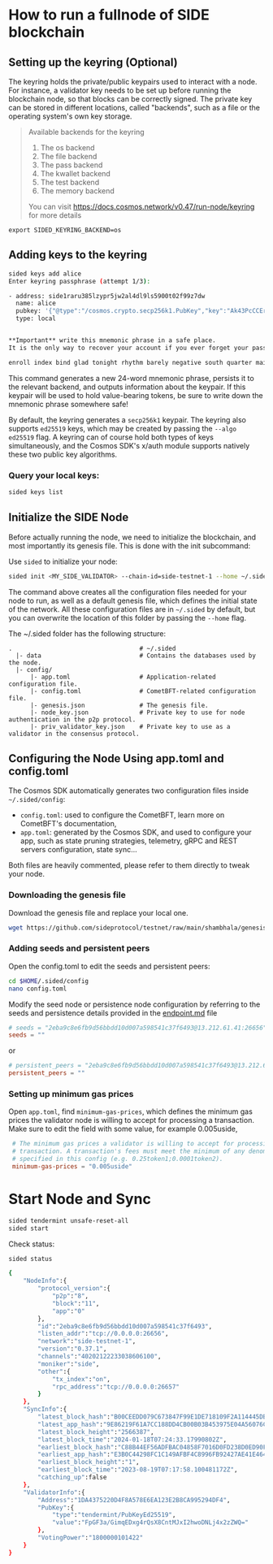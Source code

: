 # How to run a fullnode of SIDE blockchain



## Setting up the keyring (Optional)

The keyring holds the private/public keypairs used to interact with a node. For instance, a validator key needs to be set up before running the blockchain node, so that blocks can be correctly signed. The private key can be stored in different locations, called "backends", such as a file or the operating system's own key storage.

>  
> Available backends for the keyring
> 1. The os backend
> 2. The file backend
> 3. The pass backend
> 4. The kwallet backend
> 5. The test backend
> 6. The memory backend
> 
> You can visit https://docs.cosmos.network/v0.47/run-node/keyring for more details

```shell
export SIDED_KEYRING_BACKEND=os
```

## Adding keys to the keyring
```sh
sided keys add alice
Enter keyring passphrase (attempt 1/3):

- address: side1raru385lzypr5jw2al4dl9ls5900t02f99z7dw
  name: alice
  pubkey: '{"@type":"/cosmos.crypto.secp256k1.PubKey","key":"Ak43PcCCEr8J0ljTUN+xs0nJiLlwrqHVsii8uRNzX7M5"}'
  type: local


**Important** write this mnemonic phrase in a safe place.
It is the only way to recover your account if you ever forget your password.

enroll index bind glad tonight rhythm barely negative south quarter main length venue funny dance short loud foil electric thumb anger similar like nice
```

This command generates a new 24-word mnemonic phrase, persists it to the relevant backend, and outputs information about the keypair. If this keypair will be used to hold value-bearing tokens, be sure to write down the mnemonic phrase somewhere safe!

By default, the keyring generates a `secp256k1` keypair. The keyring also supports `ed25519` keys, which may be created by passing the `--algo ed25519` flag. A keyring can of course hold both types of keys simultaneously, and the Cosmos SDK's x/auth module supports natively these two public key algorithms.

### Query your local keys:
```sh
sided keys list
```

## Initialize the SIDE Node

Before actually running the node, we need to initialize the blockchain, and most importantly its genesis file. This is done with the init subcommand:

Use `sided` to initialize your node:

```sh
sided init <MY_SIDE_VALIDATOR> --chain-id=side-testnet-1 --home ~/.sided
```
The command above creates all the configuration files needed for your node to run, as well as a default genesis file, which defines the initial state of the network. All these configuration files are in `~/.sided` by default, but you can overwrite the location of this folder by passing the `--home` flag.

The ~/.sided folder has the following structure:

```shell
.                                   # ~/.sided
  |- data                           # Contains the databases used by the node.
  |- config/
      |- app.toml                   # Application-related configuration file.
      |- config.toml                # CometBFT-related configuration file.
      |- genesis.json               # The genesis file.
      |- node_key.json              # Private key to use for node authentication in the p2p protocol.
      |- priv_validator_key.json    # Private key to use as a validator in the consensus protocol.
```

## Configuring the Node Using app.toml and config.toml

The Cosmos SDK automatically generates two configuration files inside `~/.sided/config`:

 - `config.toml`: used to configure the CometBFT, learn more on CometBFT's documentation,
 - `app.toml`: generated by the Cosmos SDK, and used to configure your app, such as state pruning strategies, telemetry, gRPC and REST servers configuration, state sync...

Both files are heavily commented, please refer to them directly to tweak your node.

### Downloading the genesis file

Download the genesis file and replace your local one.

```sh
wget https://github.com/sideprotocol/testnet/raw/main/shambhala/genesis.json -O $HOME/.sided/config/genesis.json
````

### Adding seeds and persistent peers
Open the config.toml to edit the seeds and persistent peers:

```sh
cd $HOME/.sided/config
nano config.toml
```

Modify the seed node or persistence node configuration by referring to the seeds and persistence details provided in the [endpoint.md](../endpoints.md) file

```toml
# seeds = "2eba9c8e6fb9d56bbdd10d007a598541c37f6493@13.212.61.41:26656"
seeds = ""
```

or 
```toml
# persistent_peers = "2eba9c8e6fb9d56bbdd10d007a598541c37f6493@13.212.61.41:26656"
persistent_peers = ""

```

### Setting up minimum gas prices

Open `app.toml`, find `minimum-gas-prices`, which defines the minimum gas prices the validator node is willing to accept for processing a transaction. Make sure to edit the field with some value, for example 0.005uside, 

```toml
 # The minimum gas prices a validator is willing to accept for processing a
 # transaction. A transaction's fees must meet the minimum of any denomination
 # specified in this config (e.g. 0.25token1;0.0001token2).
 minimum-gas-prices = "0.005uside"
```

# Start Node and Sync
```sh
sided tendermint unsafe-reset-all 
sided start
```
Check status:
```sh
sided status
```
```sh
{
    "NodeInfo":{
        "protocol_version":{
            "p2p":"8",
            "block":"11",
            "app":"0"
        },
        "id":"2eba9c8e6fb9d56bbdd10d007a598541c37f6493",
        "listen_addr":"tcp://0.0.0.0:26656",
        "network":"side-testnet-1",
        "version":"0.37.1",
        "channels":"40202122233038606100",
        "moniker":"side",
        "other":{
            "tx_index":"on",
            "rpc_address":"tcp://0.0.0.0:26657"
        }
    },
    "SyncInfo":{
        "latest_block_hash":"B00CEEDD079C673847F99E1DE718109F2A114445DB0C5D5F52E4AAF314B9C8B7",
        "latest_app_hash":"9E86219F61A7CC188DD4CB00B03B453975E04A56076C055DF54B53ED243054F5",
        "latest_block_height":"2566387",
        "latest_block_time":"2024-01-18T07:24:33.17990802Z",
        "earliest_block_hash":"C88B44EF56ADFBAC04858F7016D0FD238D0ED90FC19336A2B45B164DAA521BF4",
        "earliest_app_hash":"E3B0C44298FC1C149AFBF4C8996FB92427AE41E4649B934CA495991B7852B855",
        "earliest_block_height":"1",
        "earliest_block_time":"2023-08-19T07:17:58.100481172Z",
        "catching_up":false
    },
    "ValidatorInfo":{
        "Address":"1DA4375220D4F8A578E6EA123E2B8CA995294DF4",
        "PubKey":{
            "type":"tendermint/PubKeyEd25519",
            "value":"FpGF3a/GimqEDxg4rQsX8CntMJxI2hwoDNLj4x2zZWQ="
        },
        "VotingPower":"1800000101422"
    }
}
```
